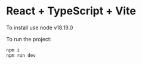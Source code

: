 # React + TypeScript + Vite
To install use node v18.19.0


To run the project: 

```
npm i
npm run dev
```
